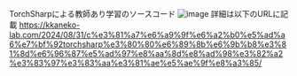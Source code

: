 TorchSharpによる教師あり学習のソースコード
![image](https://github.com/user-attachments/assets/47ce04c9-096d-49ca-a6bd-5fc7a632de32)
詳細は以下のURLに記載
https://kkaneko-lab.com/2024/08/31/c%e3%81%a7%e6%a9%9f%e6%a2%b0%e5%ad%a6%e7%bf%92torchsharp%e3%80%80%e6%89%8b%e6%9b%b8%e3%81%8d%e6%96%87%e5%ad%97%e8%aa%8d%e8%ad%98%e3%82%a2%e3%83%97%e3%83%aa%e3%81%ae%e5%ae%9f%e8%a3%85/
